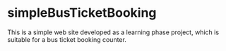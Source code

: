 # simpleBusTicketBooking

This is a simple web site developed as a learning phase project, which is suitable for a bus ticket booking counter.

